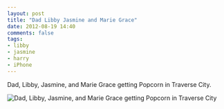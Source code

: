 ```yaml
---
layout: post
title: "Dad Libby Jasmine and Marie Grace"
date: 2012-08-19 14:40
comments: false
tags: 
- libby
- jasmine
- harry
- iPhone
---
```

Dad, Libby, Jasmine, and Marie Grace getting Popcorn in Traverse City.

![Dad, Libby, Jasmine, and Marie Grace getting Popcorn in Traverse City](http://media.eick.us/media/photographs/2012/2012-08-19/2012-08-05at12.45.11.jpg)

